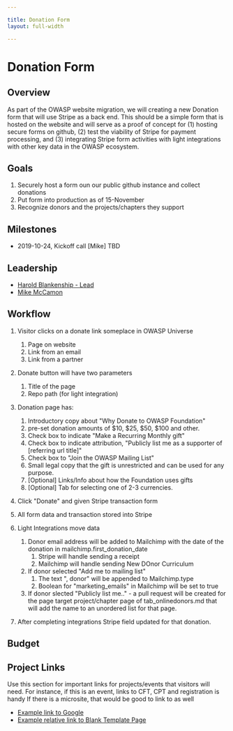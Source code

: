 ```yaml
---

title: Donation Form
layout: full-width

---
```


# Donation Form

## Overview

As part of the OWASP website migration, we will creating a new Donation form that will use Stripe as a back end. This should be a simple form that is hosted on the website and will serve as a proof of concept for (1) hosting secure forms on github, (2) test the viability of Stripe for payment processing, and (3) integrating Stripe form activities with light integrations with other key data in the OWASP ecosystem.


## Goals

1. Securely host a form oun our public github instance and collect donations
2. Put form into production as of 15-November
3. Recognize donors and the projects/chapters they support

## Milestones

* 2019-10-24, Kickoff call [Mike]
TBD

## Leadership

* [Harold Blankenship - Lead](mailto:Harold.blankenship@owasp.com?subject=Project:%20Donation%20Form)
* [Mike McCamon](mailto:mike.mccamon@owasp.com?subject=Project:%20Donation%20Form)

## Workflow
1. Visitor clicks on a donate link someplace in OWASP Universe
   1. Page on website
   2. Link from an email
   3. Link from a partner
   
2. Donate button will have two parameters
   1. Title of the page
   2. Repo path (for light integration)
2. Donation page has:
   1. Introductory copy about "Why Donate to OWASP Foundation"
   1. pre-set donation amounts of $10, $25, $50, $100 and other. 
   2. Check box to indicate "Make a Recurring Monthly gift"
   3. Check box to indicate attribution, "Publicly list me as a supporter of [referring url title]"
   4. Check box to "Join the OWASP Mailing List"
   4. Small legal copy that the gift is unrestricted and can be used for any purpose. 
   5. [Optional] Links/Info about how the Foundation uses gifts
   6. [Optional] Tab for selecting one of 2-3 currencies.
3. Click "Donate" and given Stripe transaction form
4. All form data and transaction stored into Stripe
5. Light Integrations move data
   1. Donor email address will be added to Mailchimp with the date of the donation in mailchimp.first_donation_date
      1. Stripe will handle sending a receipt
      2. Mailchimp will handle sending New DOnor Curriculum
   1. If donor selected "Add me to mailing list"
      1. The text ", donor" will be appended to Mailchimp.type
      2. Boolean for "marketing_emails" in Mailchimp will be set to true
   2. If donor slected "Publicly list me.." - a pull request will be created for the page target project/chapter page of tab_onlinedonors.md that will add the name to an unordered list for that page.
6. After completing integrations Stripe field updated for that donation.
  
## Budget

## Project Links

Use this section for important links for projects/events that visitors will need. For instance, if this is an event, links to CFT, CPT and registration is handy If there is a microsite, that would be good to link to as well 
* [Example link to Google](https://google.com)
* [Example relative link to Blank Template Page](/www--staff/Projects/202001-template)

